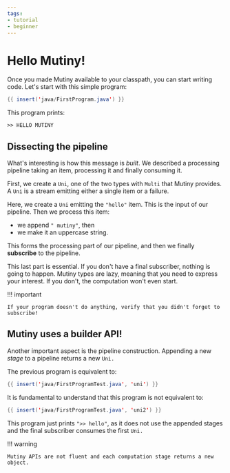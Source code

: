 ```yaml
---
tags:
- tutorial
- beginner
---
```


# Hello Mutiny!

Once you made Mutiny available to your classpath, you can start writing code.
Let's start with this simple program:


```java linenums="1"
{{ insert('java/FirstProgram.java') }}
```

This program prints:

```
>> HELLO MUTINY
```

## Dissecting the pipeline

What's interesting is how this message is _built_.
We described a processing pipeline taking an item, processing it and finally consuming it.

First, we create a `Uni`, one of the two types with `Multi` that Mutiny provides.
A `Uni` is a stream emitting either a single item or a failure.

Here, we create a `Uni` emitting the `"hello"` item.
This is the input of our pipeline.
Then we process this item:

- we append `" mutiny"`, then
- we make it an uppercase string.

This forms the processing part of our pipeline, and then we finally **subscribe** to the pipeline.

This last part is essential.
If you don't have a final subscriber, nothing is going to happen.
Mutiny types are lazy, meaning that you need to express your interest.
If you don't, the computation won't even start.

!!! important

    If your program doesn't do anything, verify that you didn't forget to subscribe!

## Mutiny uses a builder API!

Another important aspect is the pipeline construction.
Appending a new _stage_ to a pipeline returns a new `Uni.`

The previous program is equivalent to:

```java linenums="1"
{{ insert('java/FirstProgramTest.java', 'uni') }}
```

It is fundamental to understand that this program is not equivalent to:

```java linenums="1"
{{ insert('java/FirstProgramTest.java', 'uni2') }}
```

This program just prints `">> hello"`, as it does not use the appended stages and the final subscriber consumes the first `Uni.`

!!! warning

    Mutiny APIs are not fluent and each computation stage returns a new object.
